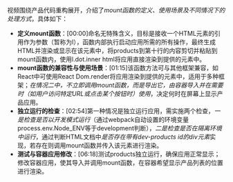 

视频围绕产品代码重构展开，介绍了*mount函数的定义、使用场景及不同情况下的处理方式*，具体如下：


- **定义mount函数**：[00:00]命名无特殊含义，目标是接收一个HTML元素的引用作为参数（暂称为l），函数内部执行启动应用所需的所有操作，最终生成HTML并渲染或显示在该元素中，将products到第十行的内容剪切并粘贴到mount函数内，使用l.dot.inner html将应用直接渲染到提供的元素中。
- **mount函数的兼容性与使用场景**：[01:15]该函数方法可与其他框架兼容，如React中可使用React Dom.render将应用渲染到提供的元素中，适用于多种框架；*在情况二中，不立即调用mount函数，而是导出它，由容器导入并在需要时（如用户访问特定URL或点击某个按钮时）使用*，决定何时在屏幕上显示产品应用。
- **独立运行的检查**：[02:54]第一种情况是独立运行应用，需实施两个检查，*一是检查是否以开发模式运行*（通过webpack自动设置的环境变量process.env.Node_ENV等于development判断），*二是检查是否在隔离环境中运行*，通过判断HTML文档中*是否存在带有dev-products id的div元素*实现，若存在则调用mount函数并传入该元素进行渲染。
- **测试与容器应用修改**：[06:18]测试products独立运行，确保应用正常显示；修改容器应用，使其导入并调用mount函数，在容器希望显示产品列表的位置进行渲染。